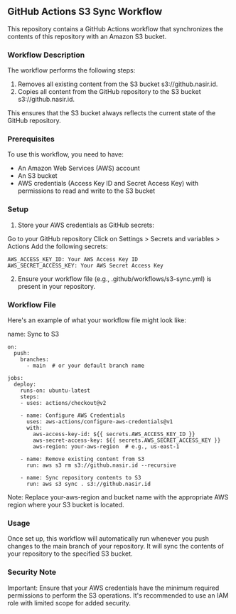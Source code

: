 ## GitHub Actions S3 Sync Workflow
This repository contains a GitHub Actions workflow that synchronizes the contents of this repository with an Amazon S3 bucket.

### Workflow Description
The workflow performs the following steps:
1. Removes all existing content from the S3 bucket s3://github.nasir.id.
2. Copies all content from the GitHub repository to the S3 bucket s3://github.nasir.id.

This ensures that the S3 bucket always reflects the current state of the GitHub repository.

### Prerequisites
To use this workflow, you need to have:

 - An Amazon Web Services (AWS) account
 - An S3 bucket 
 - AWS credentials (Access Key ID and Secret Access Key) with permissions to read and write to the S3 bucket

 ### Setup
 1. Store your AWS credentials as GitHub secrets:

Go to your GitHub repository
Click on Settings > Secrets and variables > Actions
Add the following secrets:
```
AWS_ACCESS_KEY_ID: Your AWS Access Key ID
AWS_SECRET_ACCESS_KEY: Your AWS Secret Access Key
```

2. Ensure your workflow file (e.g., .github/workflows/s3-sync.yml) is present in your repository.


### Workflow File
Here's an example of what your workflow file might look like:

name: Sync to S3
```
on:
  push:
    branches:
      - main  # or your default branch name

jobs:
  deploy:
    runs-on: ubuntu-latest
    steps:
    - uses: actions/checkout@v2
    
    - name: Configure AWS Credentials
      uses: aws-actions/configure-aws-credentials@v1
      with:
        aws-access-key-id: ${{ secrets.AWS_ACCESS_KEY_ID }}
        aws-secret-access-key: ${{ secrets.AWS_SECRET_ACCESS_KEY }}
        aws-region: your-aws-region  # e.g., us-east-1
    
    - name: Remove existing content from S3
      run: aws s3 rm s3://github.nasir.id --recursive
    
    - name: Sync repository contents to S3
      run: aws s3 sync . s3://github.nasir.id
```
Note: Replace your-aws-region and bucket name with the appropriate AWS region where your S3 bucket is located.

### Usage
Once set up, this workflow will automatically run whenever you push changes to the main branch of your repository. It will sync the contents of your repository to the specified S3 bucket.

###  Security Note
Important: Ensure that your AWS credentials have the minimum required permissions to perform the S3 operations. It's recommended to use an IAM role with limited scope for added security.
